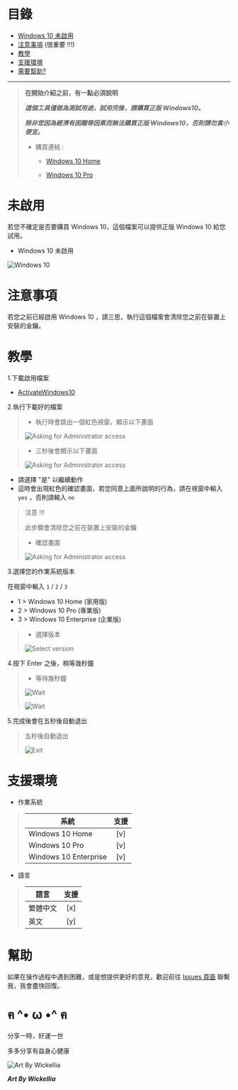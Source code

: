 # 目錄

* [Windows 10 未啟用](#未啟用)
* [注意事項](#注意事項) (很重要 !!!)
* [教學](#教學)
* [支援環境](#支援環境)
* [需要幫助?](#幫助)

---

> **在開始介紹之前，有一點必須說明**
>
> ***這個工具僅做為測試用途，試用完後，請購買正版 Windows10。***
>
> ***除非您因為經濟有困難等因素而無法購買正版 Windows10，否則請勿貪小便宜。***
>
> * 購買連結 :
>
>   * [Windows 10 Home](https://www.microsoft.com/en-us/d/windows-10-home/d76qx4bznwk4?rtc=1&activetab=pivot:overviewtab)
>
>   * [Windows 10 Pro](https://www.microsoft.com/en-us/d/windows-10-pro/df77x4d43rkt?rtc=1&activetab=pivot:overviewtab)


# 未啟用

若您不確定是否要購買 Windows 10，這個檔案可以提供正版 Windows 10 給您試用。

* Windows 10 未啟用

![Windows 10](https://cdn.discordapp.com/attachments/861093821725933619/905474774011088967/unknown.png)


# 注意事項
若您之前已經啟用 Windows 10 ，請三思，執行這個檔案會清除您之前在裝置上安裝的金鑰。


# 教學

1.下載啟用檔案

* [ActivateWindows10](https://cdn.discordapp.com/attachments/805273033438134332/905476682025160734/ActivateWindows10.bat)

2.執行下載好的檔案

> * 執行時會跳出一個紅色視窗，顯示以下畫面
>
> ![Asking for Administrator access](https://cdn.discordapp.com/attachments/805273033438134332/905477507472580608/unknown.png)

> * 三秒後會顯示以下畫面
>
> ![Asking for Administrator access](https://cdn.discordapp.com/attachments/805273033438134332/905478313059962903/unknown.png)

* 請選擇 "是" 以繼續動作
* 這時會出現紅色的確認畫面，若您同意上面所說明的行為，請在視窗中輸入 `yes` ，否則請輸入 `no`

> 注意 !!!
>
> 此步驟會清除您之前在裝置上安裝的金鑰

> * 確認畫面
>
> ![Asking for Administrator access](https://cdn.discordapp.com/attachments/861093821725933619/905479143049789540/unknown.png)

3.選擇您的作業系統版本

在視窗中輸入 `1` / `2` / `3`

* 1 > Windows 10 Home (家用版)
* 2 > Windows 10 Pro (專業版)
* 3 > Windows 10 Enterprise (企業版)

> * 選擇版本
>
> ![Select version](https://cdn.discordapp.com/attachments/861093821725933619/905481564698312724/unknown.png)

4.按下 Enter 之後，稍等幾秒鐘

> * 等待幾秒鐘
>
> ![Wait](https://cdn.discordapp.com/attachments/861093821725933619/905488755408928828/unknown.png)
>
> ![Wait](https://cdn.discordapp.com/attachments/861093821725933619/905487757072277595/unknown.png)

5.完成後會在五秒後自動退出

> 五秒後自動退出
>
> ![Exit](https://cdn.discordapp.com/attachments/861093821725933619/905487757072277595/unknown.png)


# 支援環境

* 作業系統
> | 系統                  | 支援 |
> | --------------------- |:---:|
> | Windows 10 Home       | [v] |
> | Windows 10 Pro        | [v] |
> | Windows 10 Enterprise | [v] |

* 語言
> | 語言    | 支援 |
> | ------- |:---:|
> | 繁體中文 | [x] |
> | 英文     | [y] |


# 幫助

如果在操作過程中遇到困難，或是想提供更好的意見，歡迎前往 [Issues 頁面](https://github.com/Anonymous-AAAA/Activate-Windows10/issues) 聯繫我，我會盡快回復。

# ฅ ^• ω •^ ฅ

分享一時，好運一世

多多分享有益身心健康

![Art By Wickellia](https://cdn.discordapp.com/attachments/805273033438134332/905491749680603146/wickellia-art-ahri-sb-1.jpg)

***Art By Wickellia***
